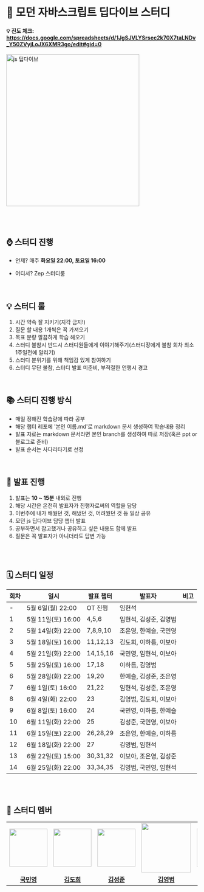 # 📌 모던 자바스크립트 딥다이브 스터디

#### 💡 진도 체크: https://docs.google.com/spreadsheets/d/1JgSJVLYSrsec2k70X7taLNDv_Y50ZVyjLoJX6XMR3go/edit#gid=0

 <img src="https://github.com/hyeonseok98/js-deep-dive-study/assets/157561573/8a3cea4c-6470-42fb-a3af-81bf827af8f4" alt="js 딥다이브" width="350" height="400">

<br /><br />

 ## ⌚ 스터디 진행

+ 언제? 매주 **화요일 22:00, 토요일 16:00**


+ 어디서? Zep 스터디룸

<br />

## 💡 스터디 룰
1. 시간 약속 잘 지키기(지각 금지!)
2. 질문 할 내용 1개씩은 꼭 가져오기
3. 목표 분량 깔끔하게 학습 해오기
4. 스터디 불참시 반드시 스터디원들에게 이야기해주기(스터디장에게 불참 회차 최소 1주일전에 알리기)
5. 스터디 분위기를 위해 책임감 있게 참여하기
6. 스터디 무단 불참, 스터디 발표 미준비, 부적절한 언행시 경고

<br />

## 📚 스터디 진행 방식
+ 매일 정해진 학습량에 따라 공부
+ 해당 챕터 레포에 '본인 이름.md'로 markdown 문서 생성하여 학습내용 정리
+ 발표 자료는 markdown 문서라면 본인 branch를 생성하여 따로 저장(혹은 ppt or 블로그로 준비)
+ 발표 순서는 사다리타기로 선정

<br />

## 🚀 발표 진행
1. 발표는 **10 ~ 15분** 내외로 진행
2. 해당 시간은 온전히 발표자가 진행자로써의 역할을 담당
3. 이번주에 내가 배웠던 것, 해냈던 것, 어려웠던 것 등 일상 공유
4. 모던 js 딥다이브 담당 챕터 발표
5. 공부하면서 참고했거나 공유하고 싶은 내용도 함께 발표
6. 질문은 꼭 발표자가 아니더라도 답변 가능

<br /><br />

## 🗓️ 스터디 일정
| 회차 | 일시               | 발표 챕터       | 발표자               | 비고                       
| ---- |-------------------|------------------|---------------------|---------------------|
| -    | 5월 6일(월) 22:00  | OT 진행          | 임현석              |                     |         
| 1    | 5월 11일(토) 16:00 | 4,5,6          | 임현석, 김성준, 김영범 |                     |
| 2    | 5월 14일(화) 22:00 | 7,8,9,10       | 조은영, 한예슬, 국민영 |                     |
| 3    | 5월 18일(토) 16:00 | 11,12,13       | 김도희, 이하름, 이보아 |                     |
| 4    | 5월 21일(화) 22:00 | 14,15,16       | 국민영, 임현석, 이보아 |                     |
| 5    | 5월 25일(토) 16:00 | 17,18          | 이하름, 김영범        |                     |
| 6    | 5월 28일(화) 22:00 | 19,20          | 한예슬, 김성준, 조은영 |                     |
| 7    | 6월 1일(토) 16:00  | 21,22          | 임현석, 김성준, 조은영 |                     |
| 8    | 6월 4일(화) 22:00  | 23             | 김영범, 김도희, 이보아                      |
| 9    | 6월 8일(토) 16:00  | 24             | 국민영, 이하름, 한예슬 |                     |
|10    | 6월 11일(화) 22:00  | 25             | 김성준, 국민영, 이보아 |                     |
|11    | 6월 15일(토) 22:00  | 26,28,29       | 조은영, 한예슬, 이하름 |                     |
|12    | 6월 18일(화) 22:00  | 27             | 김영범, 임현석        |                     |
|13    | 6월 22일(토) 15:00  | 30,31,32       | 이보아, 조은영, 김성준 |                     |
|14    | 6월 25일(화) 22:00  | 33,34,35       | 김영범, 국민영, 임현석 |                     |

<br /><br />


## 🐣 스터디 멤버
<table>
 <tr>
    <td align="center"><a href="https://github.com/minyoungKuk"><img src="https://github.com/hyeonseok98/js-deep-dive-study/assets/157561573/39a9ffc0-7272-47ec-82e8-77d96d7fd516" width="100px;" alt=""></a></td>
    <td align="center"><a href="https://github.com/iamheroine"><img src="https://github.com/hyeonseok98/js-deep-dive-study/assets/157561573/0d5736c8-e99f-4ce9-b215-5f8bc14fff63" width="100px;" alt=""></a></td>
    <td align="center"><a href="https://github.com/ilovezerocokeya"><img src="https://github.com/hyeonseok98/js-deep-dive-study/assets/157561573/04ed3b2c-11dc-4df3-958a-979e1e83a572" width="100px;" alt=""></a></td>
    <td align="center"><a href="https://github.com/kybaq"><img src="https://github.com/hyeonseok98/js-deep-dive-study/assets/157561573/bf25612b-a582-4040-ac1d-7adf5149d884" width="130px;" alt=""></a></td>
    <td align="center"><a href="https://github.com/leeboa2005"><img src="https://github.com/hyeonseok98/js-deep-dive-study/assets/157561573/050b6056-20de-4070-b0c0-b790dd99eea1" width="100px;" alt=""></a></td>
    <td align="center"><a href="https://github.com/LeeHareum"><img src="https://github.com/hyeonseok98/js-deep-dive-study/assets/157561573/46d08730-1b09-4042-9149-24481323dbcc" width="100px;" alt=""></a></td>
    <td align="center"><a href="https://github.com/hyeonseok98"><img src="https://github.com/hyeonseok98/js-deep-dive-study/assets/157561573/9b82c39a-918d-4aab-8e47-988e1949d8c7" width="100px;" alt=""></a></td>
    <td align="center"><a href="https://github.com/Eunyoung-Jo"><img src="https://github.com/hyeonseok98/js-deep-dive-study/assets/157561573/dcb2bc40-f84a-4520-a91a-89b5da9b5f23" width="100px;" alt=""></a></td>
    <td align="center"><a href="https://github.com/yeseul0809"><img src="https://github.com/hyeonseok98/js-deep-dive-study/assets/157561573/35913e1c-b42e-42e0-9864-efd5d4b26038" width="100px;" alt=""></a></td>
  </tr>
  <tr>
    <td align="center"><a href="https://github.com/minyoungKuk"><b>국민영</b></a></td>
    <td align="center"><a href="https://github.com/iamheroine"><b>김도희</b></a></td>
    <td align="center"><a href="https://github.com/ilovezerocokeya"><b>김성준</b></a></td>
    <td align="center"><a href="https://github.com/kybaq"><b>김영범</b></a></td>
    <td align="center"><a href="https://github.com/leeboa2005"><b>이보아</b></a></td>
    <td align="center"><a href="https://github.com/LeeHareum"><b>이하름</b></a></td>
    <td align="center"><a href="https://github.com/hyeonseok98"><b>임현석</b></a></td>
    <td align="center"><a href="https://github.com/Eunyoung-Jo"><b>조은영</b></a></td>
    <td align="center"><a href="https://github.com/yeseul0809"><b>한예슬</b></a></td>
  </tr>
</table>
